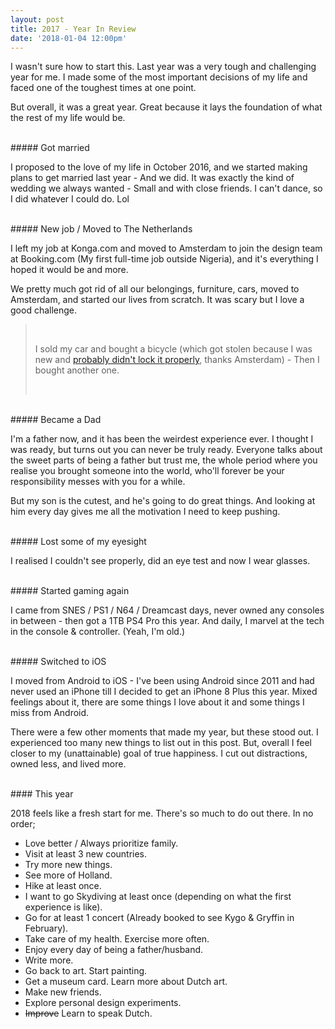 ```yaml
---
layout: post
title: 2017 - Year In Review
date: '2018-01-04 12:00pm'
---
```



<p>I wasn't sure how to start this. Last year was a very tough and challenging year for me. I made some of the most important decisions of my life and faced one of the toughest times at one point.</p>

<p>But overall, it was a great year. Great because it lays the foundation of what the rest of my life would be.</p>

<br>
##### Got married
<p>I proposed to the love of my life in October 2016, and we started making plans to get married last year - And we did. It was exactly the kind of wedding we always wanted - Small and with close friends. I can't dance, so I did whatever I could do. Lol<br></p>

<br>
##### New job / Moved to The Netherlands
<p>I left my job at Konga.com and moved to Amsterdam to join the design team at Booking.com (My first full-time job outside Nigeria), and it's everything I hoped it would be and more.</p>

<p>We pretty much got rid of all our belongings, furniture, cars, moved to Amsterdam, and started our lives from scratch. It was scary but I love a good challenge.</p>

<blockquote><br><p class="lead">I sold my car and bought a bicycle (which got stolen because I was new and <a href="https://www.iamexpat.nl/expat-info/dutch-expat-news/how-not-get-your-bike-stolen-netherlands">probably didn't lock it properly</a>, thanks Amsterdam) - Then I bought another one.</p><br></blockquote>


<br>
##### Became a Dad
<p>I'm a father now, and it has been the weirdest experience ever. I thought I was ready, but turns out you can never be truly ready. Everyone talks about the sweet parts of being a father but trust me, the whole period where you realise you brought someone into the world, who'll forever be your responsibility messes with you for a while.</p>

<p>But my son is the cutest, and he's going to do great things. And looking at him every day gives me all the motivation I need to keep pushing.</p>

<br>
##### Lost some of my eyesight
<p>I realised I couldn't see properly, did an eye test and now I wear glasses.</p>

<br>
##### Started gaming again
<p>I came from SNES / PS1 / N64 / Dreamcast days, never owned any consoles in between - then got a 1TB PS4 Pro this year. And daily, I marvel at the tech in the console & controller. (Yeah, I'm old.)</p>

<br>
##### Switched to iOS
<p>I moved from Android to iOS - I've been using Android since 2011 and had never used an iPhone till I decided to get an iPhone 8 Plus this year. Mixed feelings about it, there are some things I love about it and some things I miss from Android.</p>

<p>There were a few other moments that made my year, but these stood out. I experienced too many new things to list out in this post. But, overall I feel closer to my (unattainable) goal of true happiness. I cut out distractions, owned less, and lived more.</p>


<br>
#### This year
<p>2018 feels like a fresh start for me. There's so much to do out there. In no order;</p>

* Love better / Always prioritize family.
* Visit at least 3 new countries.
* Try more new things.
* See more of Holland.
* Hike at least once.
* I want to go Skydiving at least once (depending on what the first experience is like).
* Go for at least 1 concert (Already booked to see Kygo & Gryffin in February).
* Take care of my health. Exercise more often.
* Enjoy every day of being a father/husband.
* Write more.
* Go back to art. Start painting.
* Get a museum card. Learn more about Dutch art.
* Make new friends.
* Explore personal design experiments.
* ~~Improve~~ Learn to speak Dutch.






